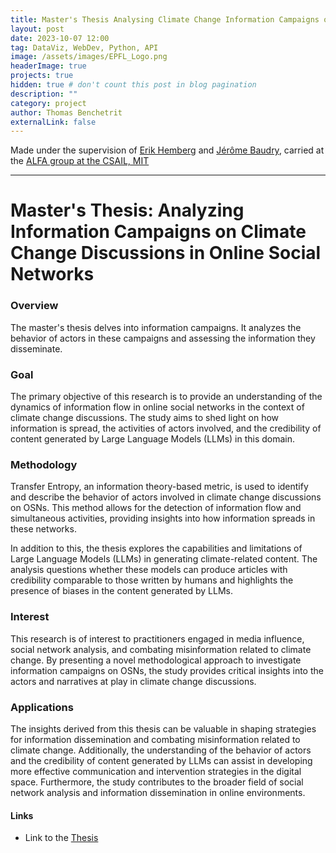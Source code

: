 ```yaml
---
title: Master's Thesis Analysing Climate Change Information Campaigns on Online Social Networks
layout: post
date: 2023-10-07 12:00
tag: DataViz, WebDev, Python, API
image: /assets/images/EPFL_Logo.png
headerImage: true
projects: true
hidden: true # don't count this post in blog pagination
description: ""
category: project
author: Thomas Benchetrit
externalLink: false
---
```


Made under the supervision of [Erik Hemberg](https://alfagroup.csail.mit.edu/erik) and [Jérôme Baudry](https://people.epfl.ch/jerome.baudry), carried at the [ALFA group at the CSAIL, MIT](https://alfagroup.csail.mit.edu/)

---

# Master's Thesis: Analyzing Information Campaigns on Climate Change Discussions in Online Social Networks

### Overview
The master's thesis delves into information campaigns. It analyzes the behavior of actors in these campaigns and assessing the information they disseminate.

### Goal
The primary objective of this research is to provide an understanding of the dynamics of information flow in online social networks in the context of climate change discussions. The study aims to shed light on how information is spread, the activities of actors involved, and the credibility of content generated by Large Language Models (LLMs) in this domain.

### Methodology
Transfer Entropy, an information theory-based metric, is used to identify and describe the behavior of actors involved in climate change discussions on OSNs. This method allows for the detection of information flow and simultaneous activities, providing insights into how information spreads in these networks.

In addition to this, the thesis explores the capabilities and limitations of Large Language Models (LLMs) in generating climate-related content. The analysis questions whether these models can produce articles with credibility comparable to those written by humans and highlights the presence of biases in the content generated by LLMs.

### Interest
This research is of interest to practitioners engaged in media influence, social network analysis, and combating misinformation related to climate change. By presenting a novel methodological approach to investigate information campaigns on OSNs, the study provides critical insights into the actors and narratives at play in climate change discussions.

### Applications
The insights derived from this thesis can be valuable in shaping strategies for information dissemination and combating misinformation related to climate change. Additionally, the understanding of the behavior of actors and the credibility of content generated by LLMs can assist in developing more effective communication and intervention strategies in the digital space. Furthermore, the study contributes to the broader field of social network analysis and information dissemination in online environments.

#### Links
* Link to the [Thesis](/assets/projects/benchetrit_thomas_pdm.pdf)